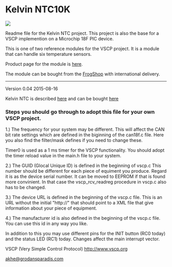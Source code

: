 <h1>Kelvin NTC10K</h1>

<img src="http://www.frogshop.se/image/cache/data/grodan/kelvinntc10k/kelvin12-500x500.png" />

Readme file for the Kelvin NTC project. This project is also the base for a VSCP implemention
on a Microchip 18F PIC device.

This is one of two reference modules for the VSCP project. It is a 
module that can handle six temperature sensors. 

Product page for the module is <a href="http://www.grodansparadis.com/kelvinntc10k/kelvin_ntc10ka.html">here</a>. 

The module can be bought from the 
<a href="http://www.frogshop.se/index.php?route=product/product&path=59&product_id=105">FrogShop</a> 
with international delivery.

<hr>

Version 0.04 2015-08-16

Kelvin NTC is described <a href="http://www.grodansparadis.com/paris/paris.html">here</a> and can be 
bought <a href="http://www.frogshop.se/index.php?route=product/product&path=59&product_id=105">here</a>


<h3>Steps you should go through to adopt this file for your own VSCP project.</h3>

1.) The frequency for your system may be different. This will affect the CAN bit rate settings
which are defined in the biginning of the can18f.c file. Here you also find the filter/mask 
defines if you need to change these.

Timer0 is used as a 1 ms timer for the VSCP functionality. You should adopt the timer reload value 
in the main.h file to your system.

2.) The GUID (Glocal Unique ID) is defined in the beginning of vscp.c This number should be 
different for each piece of equiment you produce. Regard it is as the device serial number. It
can be moved to EEPROM if that is found more convinient. In that case the vscp_rcv_readreg 
procedure in vscp.c also has to be changed.

3.) The device URL is defined in the beginning of the vscp.c file. This is an URL without the
initial "http://" that should point to a XML file that give information about your piece of 
equipment.

4.) The manufacturer id is also defined in the beginning of the vscp.c file. You can use this
id in any way you like.

In addition to this you may use different pins for the INIT button (RC0 today) and the 
status LED (RC1) today. Changes affect the main interrupt vector.

VSCP (Very Simple Control Protocol) 
http://www.vscp.org

akhe@grodansparadis.com

